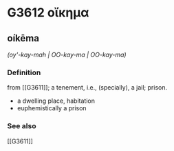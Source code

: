 # G3612 οἴκημα

## oíkēma

_(oy'-kay-mah | OO-kay-ma | OO-kay-ma)_

### Definition

from [[G3611]]; a tenement, i.e., (specially), a jail; prison.

- a dwelling place, habitation
- euphemistically a prison

### See also

[[G3611]]

